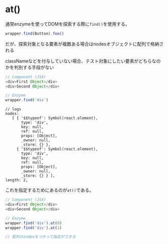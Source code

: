 # at()

通常enzymeを使ってDOMを探索する際に`find()`を使用する。

```js
wrapper.find(Button).foo()
```

だが、探索対象となる要素が複数ある場合はnodesオブジェクトに配列で格納される

classNameなどを付与していない場合、テスト対象にしたい要素がどちらなのかを判別する手段がない

```js
// Component (JSX)
<div>First Object</div>
<div>Second Object</div>

// Enzyme
wrapper.find('div')
```
```
// logs
nodes:
   [ { '$$typeof': Symbol(react.element),
       type: 'div',
       key: null,
       ref: null,
       props: [Object],
       _owner: null,
       _store: {} },
     { '$$typeof': Symbol(react.element),
       type: 'div',
       key: null,
       ref: null,
       props: [Object],
       _owner: null,
       _store: {} } ],
length: 2,
```

これを指定するためにあるのが`at()`である。

```js
// Component (JSX)
<div>First Object</div>
<div>Second Object</div>

// Enzyme
wrapper.find('div').at(0)
wrapper.find('div').at(1)

// 配列のindexをつかって指定ができる
```
